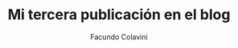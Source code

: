 ---
title: Mi tercera publicación en el blog
author: Facundo Colavini
description: "Tuve algunos problemas, pero preguntar en la comunidad me ayudó mucho."
image:
    url: "https://docs.astro.build/assets/rays.webp"
    alt: "Miniatura de los rayos de Astro."
pubDate: 2023-11-15
tags: ["astro","bloguear", "aprender en público", "contratiempos", "comunidad", "Videos", "Otras" ]
---
